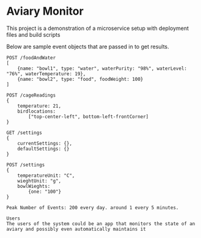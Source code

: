 # Aviary Monitor

This project is a demonstration of a microservice setup with deployment files and build scripts


Below are sample event objects that are passed in to get results.

```
POST /foodAndWater   
[
    {name: "bowl1", type: "water", waterPurity: "98%", waterLevel: "76%", waterTemperature: 19}, 
    {name: "bowl2", type: "food", foodWeight: 100}
]

POST /cageReadings  
{
    temperature: 21, 
    birdlocations: 
        ["top-center-left", bottom-left-frontCorner]
}

GET /settings  
{
    currentSettings: {}, 
    defaultSettings: {}
}  

POST /settings  
{
    temperatureUnit: "C", 
    wieghtUnit: "g", 
    bowlWieghts: 
        {one: "100"}
}

Peak Number of Events: 200 every day. around 1 every 5 minutes.

Users
The users of the system could be an app that monitors the state of an aviary and possibly even automatically maintains it

